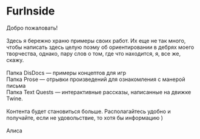 # FurInside

Добро пожаловать!<br>
<br>
Здесь я бережно храню примеры своих работ. Их еще не так много, чтобы написать здесь целую поэму об ориентировании в дебрях моего творчества, однако, пару слов о том, где что находится, я, все же, скажу.<br>
<br>
Папка DisDocs — примеры концептов для игр <br>
Папка Prose — отрывки произведений для ознакомления с манерой письма <br>
Папка Text Quests — интерактивные рассказы, написанные на движке Twine. <br>
<br>
Контента будет становиться больше. Располагайтесь удобно и получайте, если не удовольствие, то хотя бы информацию ) <br>
<br>
Алисa <br>
